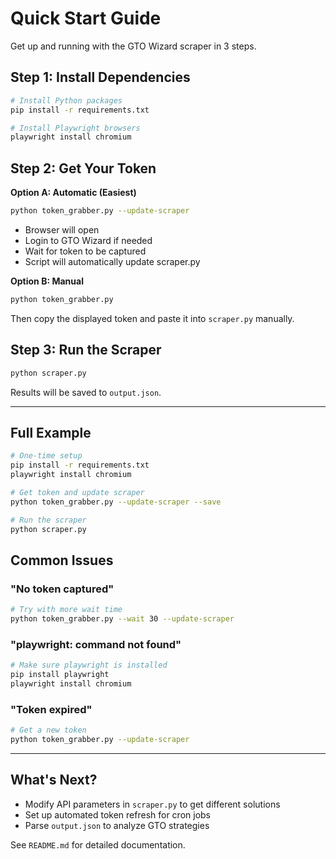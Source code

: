 # Quick Start Guide

Get up and running with the GTO Wizard scraper in 3 steps.

## Step 1: Install Dependencies

```bash
# Install Python packages
pip install -r requirements.txt

# Install Playwright browsers
playwright install chromium
```

## Step 2: Get Your Token

**Option A: Automatic (Easiest)**
```bash
python token_grabber.py --update-scraper
```
- Browser will open
- Login to GTO Wizard if needed
- Wait for token to be captured
- Script will automatically update scraper.py

**Option B: Manual**
```bash
python token_grabber.py
```
Then copy the displayed token and paste it into `scraper.py` manually.

## Step 3: Run the Scraper

```bash
python scraper.py
```

Results will be saved to `output.json`.

---

## Full Example

```bash
# One-time setup
pip install -r requirements.txt
playwright install chromium

# Get token and update scraper
python token_grabber.py --update-scraper --save

# Run the scraper
python scraper.py
```

## Common Issues

### "No token captured"
```bash
# Try with more wait time
python token_grabber.py --wait 30 --update-scraper
```

### "playwright: command not found"
```bash
# Make sure playwright is installed
pip install playwright
playwright install chromium
```

### "Token expired"
```bash
# Get a new token
python token_grabber.py --update-scraper
```

---

## What's Next?

- Modify API parameters in `scraper.py` to get different solutions
- Set up automated token refresh for cron jobs
- Parse `output.json` to analyze GTO strategies

See `README.md` for detailed documentation.

